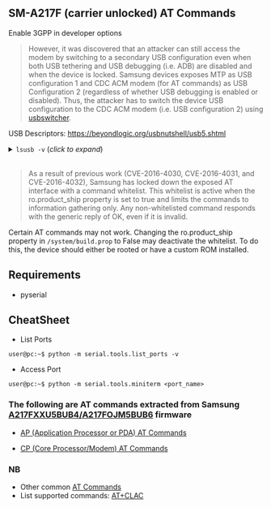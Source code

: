 ## SM-A217F (carrier unlocked) AT Commands
Enable 3GPP in developer options

> However, it was discovered that an attacker can still access the modem by switching to a secondary USB configuration even when both USB tethering and USB debugging (i.e. ADB) are disabled and when the device is locked. Samsung devices exposes MTP as USB configuration 1 and CDC ACM modem (for AT commands) as USB Configuration 2 (regardless of whether USB debugging is enabled or disabled). Thus, the attacker has to switch the device USB configuration to the CDC ACM modem (i.e. USB configuration 2) using [usbswitcher](usbswitcher/).

USB Descriptors: https://beyondlogic.org/usbnutshell/usb5.shtml
<details>
  <summary><code>lsusb -v</code> (<i>click to expand</i>)</summary>

  ```console
  user@vm:~$ lsusb -v
  ...
  Bus 001 Device 007: ID 04e8:6860 Samsung Electronics Co., Ltd Galaxy (MTP)
  Device Descriptor:
    bLength                18
    bDescriptorType         1
    bcdUSB               2.00
    bDeviceClass            0 
    bDeviceSubClass         0 
    bDeviceProtocol         0 
    bMaxPacketSize0        64
    idVendor           0x04e8 Samsung Electronics Co., Ltd
    idProduct          0x6860 Galaxy series, misc. (MTP mode)
    bcdDevice            4.19
    iManufacturer           1 SAMSUNG
    iProduct                2 SAMSUNG_Android
    iSerial                 3 RF8N72DAHDP
    bNumConfigurations      2
    Configuration Descriptor:
      bLength                 9
      bDescriptorType         2
      wTotalLength       0x002f
      bNumInterfaces          1
      bConfigurationValue     1
      iConfiguration          4 Conf 1
      bmAttributes         0x80
        (Bus Powered)
      MaxPower              500mA
      Interface Descriptor:
        bLength                 9
        bDescriptorType         4
        bInterfaceNumber        0
        bAlternateSetting       0
        bNumEndpoints           3
        bInterfaceClass         6 Imaging
        bInterfaceSubClass      1 Still Image Capture
        bInterfaceProtocol      1 Picture Transfer Protocol (PIMA 15470)
        iInterface              5 MTP
        Endpoint Descriptor:
          bLength                 7
          bDescriptorType         5
          bEndpointAddress     0x81  EP 1 IN
          bmAttributes            2
            Transfer Type            Bulk
            Synch Type               None
            Usage Type               Data
          wMaxPacketSize     0x0200  1x 512 bytes
          bInterval               0
        Endpoint Descriptor:
          bLength                 7
          bDescriptorType         5
          bEndpointAddress     0x01  EP 1 OUT
          bmAttributes            2
            Transfer Type            Bulk
            Synch Type               None
            Usage Type               Data
          wMaxPacketSize     0x0200  1x 512 bytes
          bInterval               1
        Endpoint Descriptor:
          bLength                 7
          bDescriptorType         5
          bEndpointAddress     0x82  EP 2 IN
          bmAttributes            3
            Transfer Type            Interrupt
            Synch Type               None
            Usage Type               Data
          wMaxPacketSize     0x001c  1x 28 bytes
          bInterval               6
          INTERFACE CLASS:  08 24 80 0c 00 01 00 01
    Configuration Descriptor:
      bLength                 9
      bDescriptorType         2
      wTotalLength       0x0071
      bNumInterfaces          3
      bConfigurationValue     2
      iConfiguration          4 Conf 1
      bmAttributes         0x80
        (Bus Powered)
      MaxPower              500mA
      Interface Descriptor:
        bLength                 9
        bDescriptorType         4
        bInterfaceNumber        0
        bAlternateSetting       0
        bNumEndpoints           3
        bInterfaceClass         6 Imaging
        bInterfaceSubClass      1 Still Image Capture
        bInterfaceProtocol      1 Picture Transfer Protocol (PIMA 15470)
        iInterface              5 MTP
        Endpoint Descriptor:
          bLength                 7
          bDescriptorType         5
          bEndpointAddress     0x81  EP 1 IN
          bmAttributes            2
            Transfer Type            Bulk
            Synch Type               None
            Usage Type               Data
          wMaxPacketSize     0x0200  1x 512 bytes
          bInterval               0
        Endpoint Descriptor:
          bLength                 7
          bDescriptorType         5
          bEndpointAddress     0x01  EP 1 OUT
          bmAttributes            2
            Transfer Type            Bulk
            Synch Type               None
            Usage Type               Data
          wMaxPacketSize     0x0200  1x 512 bytes
          bInterval               1
        Endpoint Descriptor:
          bLength                 7
          bDescriptorType         5
          bEndpointAddress     0x82  EP 2 IN
          bmAttributes            3
            Transfer Type            Interrupt
            Synch Type               None
            Usage Type               Data
          wMaxPacketSize     0x001c  1x 28 bytes
          bInterval               6
          INTERFACE CLASS:  08 24 80 0c 00 01 00 01
      Interface Association:
        bLength                 8
        bDescriptorType        11
        bFirstInterface         1
        bInterfaceCount         2
        bFunctionClass          2 Communications
        bFunctionSubClass       2 Abstract (modem)
        bFunctionProtocol       1 AT-commands (v.25ter)
        iFunction               8 CDC Serial
      Interface Descriptor:
        bLength                 9
        bDescriptorType         4
        bInterfaceNumber        1
        bAlternateSetting       0
        bNumEndpoints           1
        bInterfaceClass         2 Communications
        bInterfaceSubClass      2 Abstract (modem)
        bInterfaceProtocol      1 AT-commands (v.25ter)
        iInterface              6 CDC Abstract Control Model (ACM)
        CDC Header:
          bcdCDC               1.10
        CDC Call Management:
          bmCapabilities       0x00
          bDataInterface          2
        CDC ACM:
          bmCapabilities       0x02
            line coding and serial state
        CDC Union:
          bMasterInterface        1
          bSlaveInterface         2 
        Endpoint Descriptor:
          bLength                 7
          bDescriptorType         5
          bEndpointAddress     0x84  EP 4 IN
          bmAttributes            3
            Transfer Type            Interrupt
            Synch Type               None
            Usage Type               Data
          wMaxPacketSize     0x000a  1x 10 bytes
          bInterval               9
      Interface Descriptor:
        bLength                 9
        bDescriptorType         4
        bInterfaceNumber        2
        bAlternateSetting       0
        bNumEndpoints           2
        bInterfaceClass        10 CDC Data
        bInterfaceSubClass      0 
        bInterfaceProtocol      0 
        iInterface              7 CDC ACM Data
        Endpoint Descriptor:
          bLength                 7
          bDescriptorType         5
          bEndpointAddress     0x83  EP 3 IN
          bmAttributes            2
            Transfer Type            Bulk
            Synch Type               None
            Usage Type               Data
          wMaxPacketSize     0x0200  1x 512 bytes
          bInterval               0
        Endpoint Descriptor:
          bLength                 7
          bDescriptorType         5
          bEndpointAddress     0x02  EP 2 OUT
          bmAttributes            2
            Transfer Type            Bulk
            Synch Type               None
            Usage Type               Data
          wMaxPacketSize     0x0200  1x 512 bytes
          bInterval               0
  Device Qualifier (for other device speed):
    bLength                10
    bDescriptorType         6
    bcdUSB               2.00
    bDeviceClass            0 
    bDeviceSubClass         0 
    bDeviceProtocol         0 
    bMaxPacketSize0        64
    bNumConfigurations      2
  Device Status:     0x0000
    (Bus Powered)
  ```
</details>
<br>

> As a result of previous work (CVE-2016-4030, CVE-2016-4031, and CVE-2016-4032), Samsung has locked down the exposed AT interface with a command whitelist.
> This whitelist is active when the ro.product_ship property is set to true and limits the commands to information gathering only. Any non-whitelisted command responds with the generic reply of OK, even if it is invalid.

Certain AT commands may not work. Changing the ro.product_ship property in ```/system/build.prop``` to False may deactivate the whitelist. To do this, the device should either be rooted or have a custom ROM installed.

## Requirements
- pyserial

## CheatSheet
- List Ports
```console
user@pc:~$ python -m serial.tools.list_ports -v
```

- Access Port
```console
user@pc:~$ python -m serial.tools.miniterm <port_name>
```

### The following are AT commands extracted from Samsung [A217FXXU5BUB4/A217FOJM5BUB6](https://www.getgsmtips.com/samsung-galaxy-a21s-sm-a217f-u5-full-firmware/) firmware

- [AP (Application Processor or PDA) AT Commands](at%20commands/AP.md)

- [CP (Core Processor/Modem) AT Commands](at%20commands/CP.md)

### NB
- Other common [AT Commands](at%20commands/others.md)
- List supported commands: [AT+CLAC](at%20commands/AT+CLAC.md)